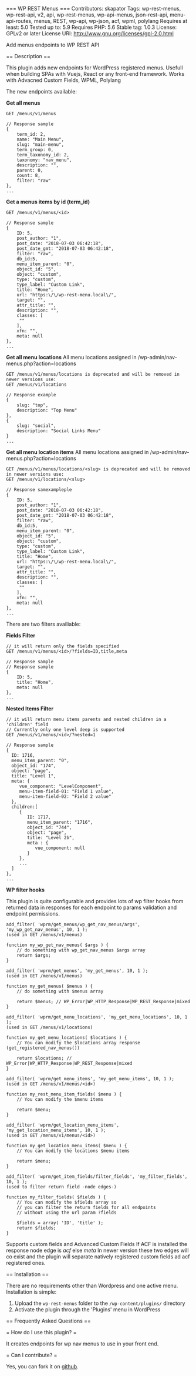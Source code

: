 === WP REST Menus ===
Contributors: skapator
Tags: wp-rest-menus, wp-rest-api, v2, api, wp-rest-menus, wp-api-menus, json-rest-api, menu-api-routes, menus, REST, wp-api, wp-json, acf, wpml, polylang
Requires at least: 5.0
Tested up to: 5.9
Requires PHP: 5.6
Stable tag: 1.0.3
License: GPLv2 or later
License URI: http://www.gnu.org/licenses/gpl-2.0.html

Add menus endpoints to WP REST API

== Description ==

This plugin adds new endpoints for WordPress registered menus.
Usefull when building SPAs with Vuejs, React or any front-end framework.
Works with Advacned Custom Fields, WPML, Polylang

The new endpoints available:

**Get all menus**
```
GET /menus/v1/menus

// Response sample
{  
    term_id: 2,
    name: "Main Menu",
    slug: "main-menu",
    term_group: 0,
    term_taxonomy_id: 2,
    taxonomy: "nav_menu",
    description: "",
    parent: 0,
    count: 8,
    filter: "raw"
},
...
```

**Get a menus items by id (term_id)**
```
GET /menus/v1/menus/<id>

// Response sample
{  
    ID: 5,
    post_author: "1",
    post_date: "2018-07-03 06:42:18",
    post_date_gmt: "2018-07-03 06:42:18",
    filter: "raw",
    db_id:5,
    menu_item_parent: "0",
    object_id: "5",
    object: "custom",
    type: "custom",
    type_label: "Custom Link",
    title: "Home",
    url: "https:\/\/wp-rest-menu.local\/",
    target: "",
    attr_title: "",
    description: "",
    classes: [  
     ""
    ],
    xfn: "",
    meta: null
},
...
```

**Get all menu locations**
All menu locations assigned  in /wp-admin/nav-menus.php?action=locations
```
GET /menus/v1/menus/locations is deprecated and will be removed in newer versions use:
GET /menus/v1/locations

// Response example
{  
    slug: "top",
    description: "Top Menu"
},
{  
    slug: "social",
    description: "Social Links Menu"
}
...
```

**Get all menu location items**
All menu locations assigned in /wp-admin/nav-menus.php?action=locations
```
GET /menus/v1/menus/locations/<slug> is deprecated and will be removed in newer versions use:
GET /menus/v1/locations/<slug>

// Response samexampleple
{  
    ID: 5,
    post_author: "1",
    post_date: "2018-07-03 06:42:18",
    post_date_gmt: "2018-07-03 06:42:18",
    filter: "raw",
    db_id:5,
    menu_item_parent: "0",
    object_id: "5",
    object: "custom",
    type: "custom",
    type_label: "Custom Link",
    title: "Home",
    url: "https:\/\/wp-rest-menu.local\/",
    target: "",
    attr_title: "",
    description: "",
    classes: [  
     ""
    ],
    xfn: "",
    meta: null
},
...
```

There are two filters availiable:

**Fields Filter**
```
// it will return only the fields specified
GET /menus/v1/menus/<id>/?fields=ID,title,meta

// Response sample
// Response sample
{  
    ID: 5,
    title: "Home",
    meta: null
},
...
```

**Nested Items Filter**
```
// it will return menu items parents and nested children in a 'children' field
// Currently only one level deep is supported
GET /menus/v1/menus/<id>/?nested=1

// Response sample
{  
  ID: 1716,
  menu_item_parent: "0",
  object_id: "174",
  object: "page",
  title: "Level 1",
  meta: {  
     vue_component: "LevelComponent",
     menu-item-field-01: "Field 1 value",
     menu-item-field-02: "Field 2 value"
  },
  children:[  
     {  
        ID: 1717,
        menu_item_parent: "1716",
        object_id: "744",
        object: "page",
        title: "Level 2b",
        meta : {  
           vue_component: null
        }
     },
     ...
  ]
},
...
```

**WP filter hooks**

This plugin is quite configurable and provides lots of wp filter hooks from returned data in responses for each endpoint to params validation and endpoint permissions.

```
add_filter( 'wprm/get_menus/wp_get_nav_menus/args', 'my_wp_get_nav_menus', 10, 1 );
(used in GET /menus/v1/menus)

function my_wp_get_nav_menus( $args ) {
    // do something with wp_get_nav_menus $args array
    return $args;
}
```

```
add_filter( 'wprm/get_menus', 'my_get_menus', 10, 1 );
(used in GET /menus/v1/menus)

function my_get_menus( $menus ) {
    // do something with $menus array

    return $menus; // WP_Error|WP_HTTP_Response|WP_REST_Response|mixed
}
```

```
add_filter( 'wprm/get_menu_locations', 'my_get_menu_locations', 10, 1 );
(used in GET /menus/v1/locations)

function my_get_menu_locations( $locations ) {
    // You can modify the $locations array response (get_registered_nav_menus())
    
    return $locations; // WP_Error|WP_HTTP_Response|WP_REST_Response|mixed
}
```

```
add_filter( 'wprm/get_menu_items', 'my_get_menu_items', 10, 1 );
(used in GET /menus/v1/menus/<id>)

function my_rest_menu_item_fields( $menu ) {
    // You can modify the $menu items

    return $menu;
}
```

```
add_filter( 'wprm/get_location_menu_items', 'my_get_location_menu_items', 10, 1 );
(used in GET /menus/v1/menus/<id>)

function my_get_location_menu_items( $menu ) {
    // You can modify the locations $menu items

    return $menu;
}
```

```
add_filter( 'wprm/get_item_fields/filter_fields', 'my_filter_fields', 10, 1 );
(used to filter return field -node edges-)

function my_filter_fields( $fields ) {
    // You can modify the $fields array so
    // you can filter the return fields for all endpoints
    // without using the url param ?fields
    
    $fields = array( 'ID', 'title' );
    return $fields;
}
```

Supports custom fields and Advanced Custom Fields
If ACF is installed the response node edge is *acf* else *meta*
In newer version these two edges will co exist and the plugin will separate natively registered custom fields ad acf registered ones.

== Installation ==

There are no requirements other than Wordpress and one active menu. Installation is simple:

1. Upload the ```wp-rest-menus``` folder to the ```/wp-content/plugins/``` directory
2. Activate the plugin through the 'Plugins' menu in WordPress

== Frequently Asked Questions ==

= How do I use this plugin? =

It creates endpoints for wp nav menus to use in your front end.

= Can I contribute? =

Yes, you can fork it on [github](https://github.com/kostasxyz/wp-rest-menus).
